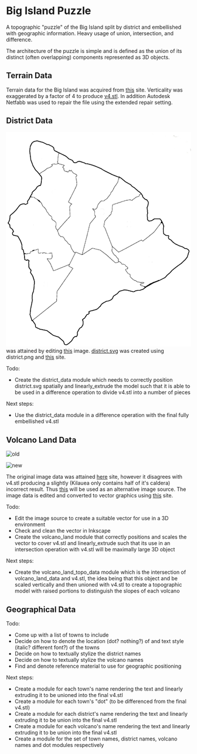 # Big Island Puzzle

A topographic "puzzle" of the Big Island split by district and embellished with geographic information.
Heavy usage of union, intersection, and difference.

The architecture of the puzzle is simple and is defined as the union of its distinct (often overlapping) components represented as 3D objects.

## Terrain Data

Terrain data for the Big Island was acquired from [this](https://jthatch.com/Terrain2STL/) site.
Verticality was exaggerated by a factor of 4 to produce [v4.stl](STL/v4.stl).
In addition Autodesk Netfabb was used to repair the file using the extended repair setting.

## District Data

![district.png](img/district.png) was attained by editing [this](https://upload.wikimedia.org/wikipedia/commons/thumb/0/07/HawaiiIslandDistricts-numbered.svg/1280px-HawaiiIslandDistricts-numbered.svg.png?1618303638911) image.
[district.svg](SVG/district.svg) was created using district.png and [this](https://picsvg.com) site.

Todo:

- Create the district\_data module which needs to correctly position district.svg spatially and linearly\_extrude the model such that it is able to be used in a difference operation to divide v4.stl into a number of pieces

Next steps:

- Use the district\_data module in a difference operation with the final fully embellished v4.stl

## Volcano Land Data

![old](https://www.lovebigisland.com/wp-content/uploads/200px-Location_Hawaii_Volcanoes.svg_.png)

![new](https://www.hawaii-guide.com/images/body_images/Hawaii_Big_Island_Volcanoes_by_Land_Area_Map.jpg)

The original image data was attained  [here](https://www.lovebigisland.com/wp-content/uploads/200px-Location_Hawaii_Volcanoes.svg_.png) site, however it disagrees with v4.stl producing a slightly (Kilauea only contains half of it's caldera) incorrect result.
Thus [this](https://www.hawaii-guide.com/images/body_images/Hawaii_Big_Island_Volcanoes_by_Land_Area_Map.jpg) will be used as an alternative image source.
The image data is edited and converted to vector graphics using [this](https://picsvg.com) site.

Todo:

- Edit the image source to create a suitable vector for use in a 3D environment
- Check and clean the vector in Inkscape
- Create the volcano\_land module that correctly positions and scales the vector to cover v4.stl and linearly\_extrude such that its use in an intersection operation with v4.stl will be maximally large 3D object

Next steps:

- Create the volcano\_land\_topo\_data module which is the intersection of volcano\_land\_data and v4.stl, the idea being that this object and be scaled vertically and then unioned with v4.stl to create a topographic model with raised portions to distinguish the slopes of each volcano

## Geographical Data

Todo:

- Come up with a list of towns to include
- Decide on how to denote the location (dot? nothing?) of and text style (italic? different font?) of the towns
- Decide on how to textually stylize the district names
- Decide on how to textually stylize the volcano names
- Find and denote reference material to use for geographic positioning

Next steps:

- Create a module for each town's name rendering the text and linearly extruding it to be unioned into the final v4.stl
- Create a module for each town's "dot" (to be differenced from the final v4.stl)
- Create a module for each district's name rendering the text and linearly extruding it to be union into the final v4.stl
- Create a module for each volcano's name rendering the text and linearly extruding it to be union into the final v4.stl
- Create a module for the set of town names, district names, volcano names and dot modules respectively
